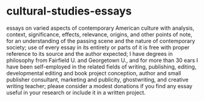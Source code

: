 # cultural-studies-essays
essays on varied aspects of contemporary American culture with analysis, context, significance, effects, relevance, origins, and other points of note, for an understanding of the passing scene and the nature of contemporary society; use of every essay in its entirety or parts of it is free with proper reference to its source and the author expected; I have degrees in philosophy from Fairfield U. and Georgetown U., and for more than 30 ears I have been self-employed in the related fields of writing, publishing, editing, developmental editing and book project conception, author and small publisher consultant, marketing and publicity, ghostwriting, and creative writing teacher; please consider a modest donations if you find any essay useful in your research or include it in a written project.
